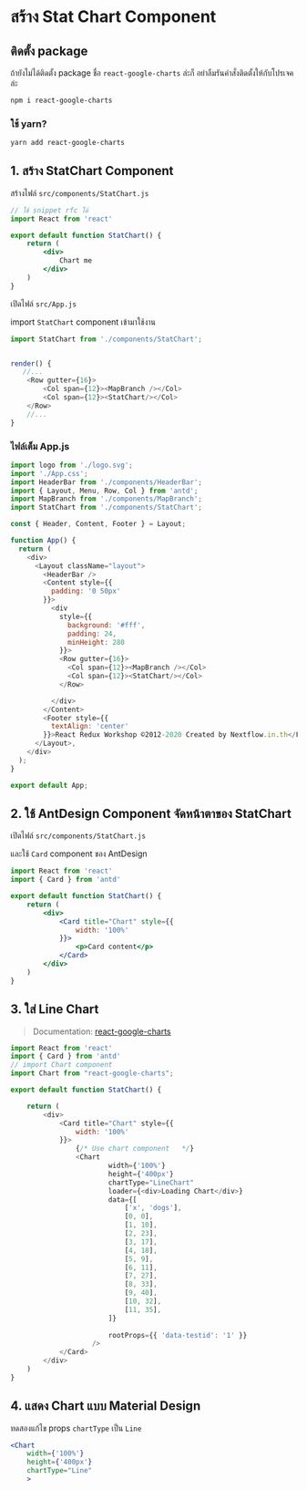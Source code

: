 
# สร้าง Stat Chart Component

## ติดตั้ง package 

ถ้ายังไม่ได้ติดตั้ง package ชื่อ `react-google-charts` ล่ะก็ อย่าลืมรันคำสั่งติดตั้งให้กับโปรเจคล่ะ 

```bash
npm i react-google-charts
```

### ใช้ yarn?

```bash
yarn add react-google-charts
```

## 1. สร้าง StatChart Component

สร้างไฟล์ `src/components/StatChart.js`

```jsx
// ใช้ snippet rfc ได้
import React from 'react'

export default function StatChart() {
    return (
        <div>
            Chart me
        </div>
    )
}

```

เปิดไฟล์ `src/App.js`

import `StatChart` component เข้ามาใช้งาน

```js
import StatChart from './components/StatChart';


render() {
   //...
    <Row gutter={16}>
        <Col span={12}><MapBranch /></Col>
        <Col span={12}><StatChart/></Col>
    </Row>
    //...
}
```

### ไฟล์เต็ม App.js

```js
import logo from './logo.svg';
import './App.css';
import HeaderBar from './components/HeaderBar';
import { Layout, Menu, Row, Col } from 'antd';
import MapBranch from './components/MapBranch';
import StatChart from './components/StatChart';

const { Header, Content, Footer } = Layout;

function App() {
  return (
    <div>
      <Layout className="layout">
        <HeaderBar />
        <Content style={{
          padding: '0 50px'
        }}>
          <div
            style={{
              background: '#fff',
              padding: 24,
              minHeight: 280
            }}>
            <Row gutter={16}>
              <Col span={12}><MapBranch /></Col>
              <Col span={12}><StatChart/></Col>
            </Row>

          </div>
        </Content>
        <Footer style={{
          textAlign: 'center'
        }}>React Redux Workshop ©2012-2020 Created by Nextflow.in.th</Footer>
      </Layout>,
    </div>
  );
}

export default App;


```

## 2. ใช้ AntDesign Component จัดหน้าตาของ StatChart

เปิดไฟล์ `src/components/StatChart.js`

และใช้ `Card` component ของ AntDesign 

```jsx
import React from 'react'
import { Card } from 'antd'

export default function StatChart() {
    return (
        <div>
            <Card title="Chart" style={{
                width: '100%'
            }}>
                <p>Card content</p>
            </Card>
        </div>
    )
}

```

## 3. ใส่ Line Chart 

> Documentation: [react-google-charts](https://react-google-charts.com/)

```js
import React from 'react'
import { Card } from 'antd'
// import Chart component
import Chart from "react-google-charts";

export default function StatChart() {

    return (
        <div>
            <Card title="Chart" style={{
                width: '100%'
            }}>
                {/* Use chart component   */}
                <Chart
                        width={'100%'}
                        height={'400px'}
                        chartType="LineChart"
                        loader={<div>Loading Chart</div>}
                        data={[
                            ['x', 'dogs'],
                            [0, 0],
                            [1, 10],
                            [2, 23],
                            [3, 17],
                            [4, 18],
                            [5, 9],
                            [6, 11],
                            [7, 27],
                            [8, 33],
                            [9, 40],
                            [10, 32],
                            [11, 35],
                        ]}
                        
                        rootProps={{ 'data-testid': '1' }}
                    />
            </Card>
        </div>
    )
}
```

## 4. แสดง Chart แบบ Material Design

ทดสองแก้ไข props `chartType` เป็น `Line`

```jsx
<Chart
    width={'100%'}
    height={'400px'}
    chartType="Line"
    >
```